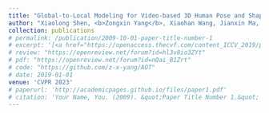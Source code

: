 ```yaml
---
title: "Global-to-Local Modeling for Video-based 3D Human Pose and Shape Estimation"
author: "Xiaolong Shen, <b>Zongxin Yang</b>, Xiaohan Wang, Jianxin Ma, Chang Zhou, Yi Yang"
collection: publications
# permalink: /publication/2009-10-01-paper-title-number-1
# excerpt: '[<a href="https://openaccess.thecvf.com/content_ICCV_2019/papers/Yang_Very_Long_Natural_Scenery_Image_Prediction_by_Outpainting_ICCV_2019_paper.pdf">PDF</a>]  [<a href="https://github.com/z-x-yang/NS-Outpainting">Code</a>]'
# review: "https://openreview.net/forum?id=hl3v8io3ZYt"
# pdf: "https://openreview.net/forum?id=nQai_B1Zrt"
# code: "https://github.com/z-x-yang/AOT"
# date: 2019-01-01
venue: 'CVPR 2023'
# paperurl: 'http://academicpages.github.io/files/paper1.pdf'
# citation: 'Your Name, You. (2009). &quot;Paper Title Number 1.&quot; <i>Journal 1</i>. 1(1).'
---
```

